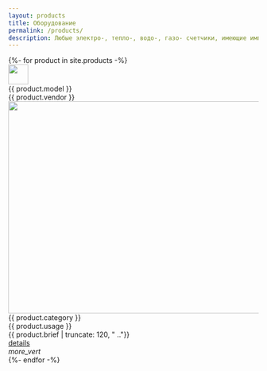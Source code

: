 ```yaml
---
layout: products
title: Оборудование
permalink: /products/
description: Любые электро-, тепло-, водо-, газо- счетчики, имеющие импульсный выход – подключаются к системе мониторинга «Спрут-М» без дополнительных модулей!
---
```


<div class="products cardbox">
{%- for product in site.products -%}
<div class="card">
  <div class="optional-header">
    <div class="thumbnail thumbnail--40x40"><img src="https://image.flaticon.com/icons/png/512/1185/1185915.png" alt="" width="40" height="40"></div>
    <div class="primary-title">
      <div class="title">{{ product.model }}</div>
      <div class="subhead">{{ product.vendor }}</div>
    </div>
  </div>
  <div class="media media--16-9"> 
    <img src="https://media.pixeltuner.de/wp-content/uploads/2018/06/Shapes-Abstraction-Background-2466799.jpg" alt="" width="640" height="426"> 
  </div>
  <div class="primary-title">
    <div class="primary-text">{{ product.category }}</div>
    <div class="secondary-text">{{ product.usage }}</div>
  </div>
  <div class="supporting-text">{{ product.brief | truncate: 120, " .."}}</div>
    <div class="actions">
      <div class="action-buttons">
      	<a href="{{site.baseurl}}/{{ product.url }}" class="button">details</a>
    </div>
    <div class="action-icons float-right"> <i class="material-icons action-icon" role="button" title="More options">more_vert</i> 
    </div>
  </div>
</div>
{%- endfor -%}
</div>